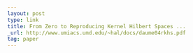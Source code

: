 ```yaml
---
layout: post
type: link
title: From Zero to Reproducing Kernel Hilbert Spaces ...
_url: http://www.umiacs.umd.edu/~hal/docs/daume04rkhs.pdf
tag: paper
---
```

